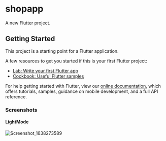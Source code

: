 # shopapp

A new Flutter project.

## Getting Started

This project is a starting point for a Flutter application.

A few resources to get you started if this is your first Flutter project:

- [Lab: Write your first Flutter app](https://flutter.dev/docs/get-started/codelab)
- [Cookbook: Useful Flutter samples](https://flutter.dev/docs/cookbook)

For help getting started with Flutter, view our
[online documentation](https://flutter.dev/docs), which offers tutorials,
samples, guidance on mobile development, and a full API reference.
### Screenshots
#### LightMode
![Screenshot_1638273589](https://user-images.githubusercontent.com/62202902/144046094-4fd79725-a8af-4be5-9356-de964b8fe071.png)

